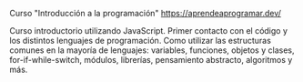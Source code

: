 Curso "Introducción a la programación" https://aprendeaprogramar.dev/

Curso introductorio utilizando JavaScript. Primer contacto con el código y los distintos lenguajes de programación. Como utilizar las estructuras comunes en la mayoría de lenguajes: variables, funciones, objetos y clases, for-if-while-switch, módulos, librerías, pensamiento abstracto, algoritmos y más.
